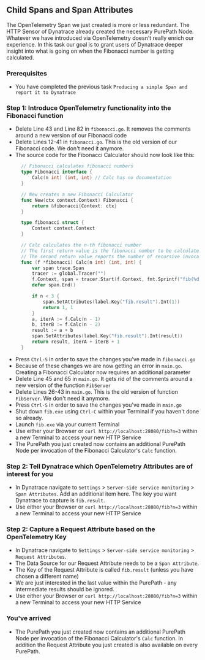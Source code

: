 ## Child Spans and Span Attributes
The OpenTelemetry Span we just created is more or less redundant. The HTTP Sensor of Dynatrace already created the necessary PurePath Node. Whatever we have introduced via OpenTelemetry doesn't really enrich our experience.
In this task our goal is to grant users of Dynatrace deeper insight into what is going on when the Fibonacci number is getting calculated.

### Prerequisites
- You have completed the previous task `Producing a simple Span and report it to Dynatrace`

### Step 1: Introduce OpenTelemetry functionality into the Fibonacci function
- Delete Line 43 and Line 82 in `fibonacci.go`. It removes the comments around a new version of our Fibonacci code
- Delete Lines 12-41 in `fibonacci.go`. This is the old version of our Fibonacci code. We don't need it anymore.
- The source code for the Fibonacci Calculator should now look like this:
  ```go
    // Fibonacci calculates fibonacci numbers
    type Fibonacci interface {
        Calc(n int) (int, int) // Calc has no documentation
    }

    // New creates a new Fibonacci Calculator
    func New(ctx context.Context) Fibonacci {
        return &fibonacci{Context: ctx}
    }

    type fibonacci struct {
        Context context.Context
    }

    // Calc calculates the n-th fibonacci number
    // The first return value is the fibonacci number to be calculated
    // The second return value reports the number of recursive invocation that were required in order to calculate the result
    func (f *fibonacci) Calc(n int) (int, int) {
        var span trace.Span
        tracer := global.Tracer("")
        f.Context, span = tracer.Start(f.Context, fmt.Sprintf("fib(%d)", n))
        defer span.End()

        if n < 3 {
            span.SetAttributes(label.Key("fib.result").Int(1))
            return 1, 1
        }
        a, iterA := f.Calc(n - 1)
        b, iterB := f.Calc(n - 2)
        result := a + b
        span.SetAttributes(label.Key("fib.result").Int(result))
        return result, iterA + iterB + 1
    }  
  ```
- Press `Ctrl-S` in order to save the changes you've made in `fibonacci.go`
- Because of these changes we are now getting an error in `main.go`. Creating a Fibonacci Calculator now requires an additional parameter
- Delete Line 45 and 65 in `main.go`. It gets rid of the comments around a new version of the function `FibServer`
- Delete Lines 26-43 in `main.go`. This is the old version of function `FibServer`. We don't need it anymore.
- Press `Ctrl-S` in order to save the changes you've made in `main.go`
- Shut down `fib.exe` using `Ctrl-C` within your Terminal if you haven't done so already.
- Launch `fib.exe` via your current Terminal
- Use either your Browser or `curl http://localhost:28080/fib?n=3` within a new Terminal to access your new HTTP Service
- The PurePath you just created now contains an additional PurePath Node per invocation of the Fibonacci Calculator's `Calc` function.

### Step 2: Tell Dynatrace which OpenTelemetry Attributes are of interest for you
- In Dynatrace navigate to `Settings` > `Server-side service monitoring` > `Span Attributes`. Add an additional item here. The key you want Dynatrace to capture is `fib.result`.
- Use either your Browser or `curl http://localhost:28080/fib?n=3` within a new Terminal to access your new HTTP Service

### Step 2: Capture a Request Attribute based on the OpenTelemetry Key
- In Dynatrace navigate to `Settings` > `Server-side service monitoring` > `Request Attributes`.
- The Data Source for our Request Attribute needs to be a `Span Attribute`.
- The Key of the Request Attribute is called `fib.result` (unless you have chosen a different name)
- We are just interested in the last value within the PurePath - any intermediate results should be ignored.
- Use either your Browser or `curl http://localhost:28080/fib?n=3` within a new Terminal to access your new HTTP Service

### You've arrived
- The PurePath you just created now contains an additional PurePath Node per invocation of the Fibonacci Calculator's `Calc` function. In addition the Request Attribute you just created is also available on every PurePath.
